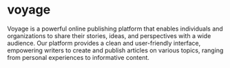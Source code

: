 # voyage

Voyage is a powerful online publishing platform that enables individuals and organizations to share their stories, ideas, and perspectives with a wide audience. Our platform provides a clean and user-friendly interface, empowering writers to create and publish articles on various topics, ranging from personal experiences to informative content.
